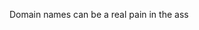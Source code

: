 <!--
id: 369406172
link: http://kevinisom.info/post/369406172/domain-names-can-be-a-real-pain-in-the-ass
slug: domain-names-can-be-a-real-pain-in-the-ass
date: Thu Feb 04 2010 11:42:40 GMT+1300 (NZDT)
raw: {"blog_name":"kevinisom","id":369406172,"post_url":"http://kevinisom.info/post/369406172/domain-names-can-be-a-real-pain-in-the-ass","slug":"domain-names-can-be-a-real-pain-in-the-ass","type":"text","date":"2010-02-03 22:42:40 GMT","timestamp":1265236960,"state":"published","format":"html","reblog_key":"ePB3umEf","tags":[],"short_url":"http://tmblr.co/Zw68YyM1B3S","highlighted":[],"feed_item":"http://twitter.com/kev_nz/statuses/8601088928","from_feed_id":"650289","note_count":0,"title":null,"body":"<p>Domain names can be a real pain in the ass</p>"}
publish: 2010-02-04
tags: 
title: null
-->


Domain names can be a real pain in the ass


